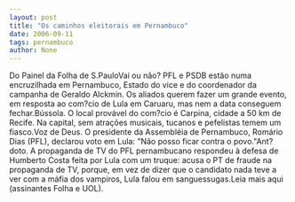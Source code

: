 ```yaml
---
layout: post
title: "Os caminhos eleitorais em Pernambuco"
date: 2006-09-11
tags: pernambuco
author: None
---
```

Do Painel da Folha de S.PauloVai ou não? PFL e PSDB estão numa encruzilhada em Pernambuco, Estado do vice e do coordenador da campanha de Geraldo Alckmin. Os aliados querem fazer um grande evento, em resposta ao com?cio de Lula em Caruaru, mas nem a data conseguem fechar.Bússola. O local provável do com?cio é Carpina, cidade a 50 km de Recife. Na capital, sem atrações musicais, tucanos e pefelistas temem um fiasco.Voz de Deus. O presidente da Assembléia de Pernambuco, Romário Dias (PFL), declarou voto em Lula: \"Não posso ficar contra o povo.\"Ant?doto. A propaganda de TV do PFL pernambucano respondeu à defesa de Humberto Costa feita por Lula com um truque: acusa o PT de fraude na propaganda de TV, porque, em vez de dizer que o candidato nada teve a ver com a máfia dos vampiros, Lula falou em sanguessugas.Leia
 mais aqui (assinantes Folha e UOL). 